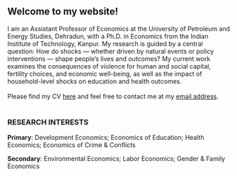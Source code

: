 ## Welcome to my website!

I am an Assistant Professor of Economics at the University of Petroleum and Energy Studies, Dehradun, with a Ph.D. in Economics from the Indian Institute of Technology, Kanpur. My research is guided by a central question: How do shocks &#8211;&#8211; whether driven by natural events or policy interventions &#8211;&#8211; shape people’s lives and outcomes? My current work examines the consequences of violence for human and social capital, fertility choices, and economic well-being, as well as the impact of household-level shocks on education and health outcomes.
<br/>
<br/>
Please find my CV [here](https://atherhdar.github.io/CV.pdf) and feel free to contact me at my [email address](mailto:atherhdar@gmail.com).  <br/>
<br/>

### RESEARCH INTERESTS
**Primary**: Development Economics; Economics of Education; Health Economics; Economics of Crime & Conflicts  <br>

**Secondary**: Environmental Economics; Labor Economics; Gender & Family Economics  <br>

<div style="background-color: transparent; padding: 3px; position: fixed; bottom: 5mm; width: 65%; padding-right: 10px; z-index: 9999;">
 <marquee behavior="scroll" direction="left" scrollamount="5" style="color: black; font-weight: bold;">
 </marquee>
</div>



